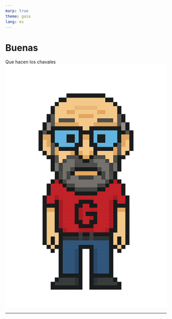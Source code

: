 ```yaml
---
marp: true
theme: gaia
lang: es
---
```


# Buenas
Que hacen los chavales
![Jeremías](imagenes/chatbot%20-%201.png)


---
<!-- _backgroundColor: red -->

